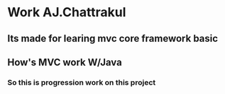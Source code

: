 # Work AJ.Chattrakul
## Its made for learing mvc core framework basic 
## How's MVC work W/Java

### So this is progression work on this project 
